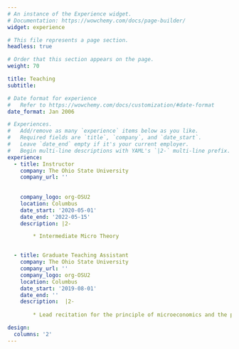 ```yaml
---
# An instance of the Experience widget.
# Documentation: https://wowchemy.com/docs/page-builder/
widget: experience

# This file represents a page section.
headless: true

# Order that this section appears on the page.
weight: 70

title: Teaching
subtitle:

# Date format for experience
#   Refer to https://wowchemy.com/docs/customization/#date-format
date_format: Jan 2006

# Experiences.
#   Add/remove as many `experience` items below as you like.
#   Required fields are `title`, `company`, and `date_start`.
#   Leave `date_end` empty if it's your current employer.
#   Begin multi-line descriptions with YAML's `|2-` multi-line prefix.
experience:
  - title: Instructor
    company: The Ohio State University
    company_url: ''
    
    
    company_logo: org-OSU2
    location: Columbus
    date_start: '2020-05-01'
    date_end: '2022-05-15'
    description: |2-

        * Intermediate Micro Theory


  - title: Graduate Teaching Assistant
    company: The Ohio State University
    company_url: ''
    company_logo: org-OSU2
    location: Columbus
    date_start: '2019-08-01'
    date_end: ''
    description:  |2-
       
        * Lead recitation for the principle of microeconomics and the principle of macroeconomics.

design:
  columns: '2'
---
```

